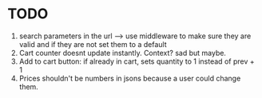 # TODO

1. search parameters in the url --> use middleware to make sure they are valid and if they are not set them to a default
2. Cart counter doesnt update instantly. Context? sad but maybe.
3. Add to cart button: if already in cart, sets quantity to 1 instead of prev + 1
6. Prices shouldn't be numbers in jsons because a user could change them.